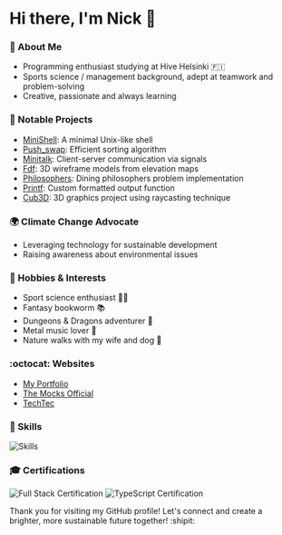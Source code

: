 <h1> Hi there, I'm Nick 👋 </h1>

### :milky_way: About Me
- Programming enthusiast studying at Hive Helsinki 🇫🇮
- Sports science / management background, adept at teamwork and problem-solving
- Creative, passionate and always learning

### 🌟 Notable Projects
- [MiniShell](https://github.com/Nicktvdd/MiniShell): A minimal Unix-like shell
- [Push_swap](https://github.com/Nicktvdd/push_swap): Efficient sorting algorithm
- [Minitalk](https://github.com/Nicktvdd/MiniShell): Client-server communication via signals
- [Fdf](https://github.com/Nicktvdd/FdF): 3D wireframe models from elevation maps
- [Philosophers](https://github.com/Nicktvdd/philosophers): Dining philosophers problem implementation
- [Printf](https://github.com/Nicktvdd/ft_printf): Custom formatted output function
- [Cub3D](https://github.com/Nicktvdd/Cub3D): 3D graphics project using raycasting technique

### 🌍 Climate Change Advocate
- Leveraging technology for sustainable development
- Raising awareness about environmental issues

### 🌱 Hobbies & Interests
- Sport science enthusiast 🏋️‍♂️
- Fantasy bookworm 📚
- Dungeons & Dragons adventurer 🐉
- Metal music lover 🎸
- Nature walks with my wife and dog 🍃

### :octocat: Websites
- [My Portfolio](https://nickvandendungen.com)
- [The Mocks Official](https://themocksofficial.com)
- [TechTec](https://techtec.nl)

### 🔧 Skills
![Skills](https://skillicons.dev/icons?i=bash,c,cpp,css,docker,express,gcp,git,github,html,js,jest,kotlin,ktor,linux,mongodb,nextjs,nodejs,postman,prisma,py,react,svelte,tailwind,ts,vercel,vim,vite,vscode,wordpress)

### 🎓 Certifications
![Full Stack Certification](https://media.licdn.com/dms/image/D4D2DAQHI0HbbaVKT-w/profile-treasury-image-shrink_800_800/0/1700412699524?e=1708545600&v=beta&t=pZQMGGvVUVzJnrSSXpa_bo1JyMiBgmby-WsrqvTyTWU) 
![TypeScript Certification](https://media.licdn.com/dms/image/D562DAQH7q0Rq4KZm8Q/profile-treasury-image-shrink_800_800/0/1707915969581?e=1708545600&v=beta&t=QRhjdDQZzmNloxhyVXcBA_31XNUYckfQy70O4lQ6VHA)


Thank you for visiting my GitHub profile! Let's connect and create a brighter, more sustainable future together! :shipit:
